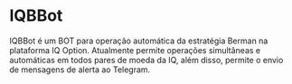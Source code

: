 # IQBBot

IQBBot é um BOT para operação automática da estratégia Berman na plataforma IQ Option.
Atualmente permite operações simultâneas e automáticas em todos pares de moeda da IQ, além disso, permite o envio de mensagens de alerta ao Telegram.
